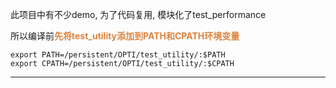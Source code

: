 此项目中有不少demo, 为了代码复用, 模块化了test_performance

所以编译前<font  color='dc843f'>**先将test_utility添加到PATH和CPATH环境变量**</font>

```
export PATH=/persistent/OPTI/test_utility/:$PATH
export CPATH=/persistent/OPTI/test_utility/:$CPATH
```

---